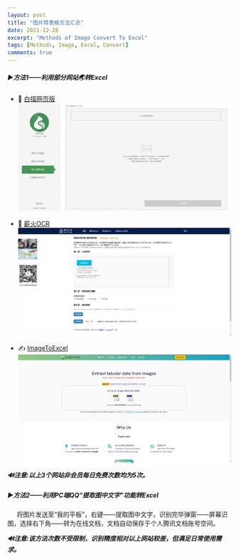 ```yaml
---
layout: post
title: "图片转表格方法汇总"
date: 2021-12-28
excerpt: "Methods of Image Convert To Excel"
tags: [Methods, Image, Excel, Convert]
comments: true
---
```


##### ▶️方法1——利用部分网站🌏转Excel
- 📌 [白描网页版](https://web.baimiaoapp.com/image-to-excel)
![](https://github.com/guitarliu/guitarliu.github.io/blob/master/assets/img/白描网页版.png "白描网页版")

- 🚩 [薪火OCR](https://web.baimiaoapp.com/image-to-excel)
![](https://github.com/guitarliu/guitarliu.github.io/blob/master/assets/img/薪火OCR.png "薪火OCR")

- ✍️ [ImageToExcel](https://web.baimiaoapp.com/image-to-excel)
![](https://github.com/guitarliu/guitarliu.github.io/blob/master/assets/img/ImageToExcel.png "ImageToExcel")

***🔊注意:以上3个网站非会员每日免费次数均为5次。***

##### ▶️方法2——利用PC端QQ“提取图中文字”功能转Excel

&ensp;&ensp;&ensp;将图片发送至“我的平板”，右键——提取图中文字，识别完毕弹窗——屏幕识图，选择右下角——转为在线文档，文档自动保存于个人腾讯文档账号空间。

***🔊注意:该方法次数不受限制，识别精度相对以上网站较差，但满足日常使用需求。***
